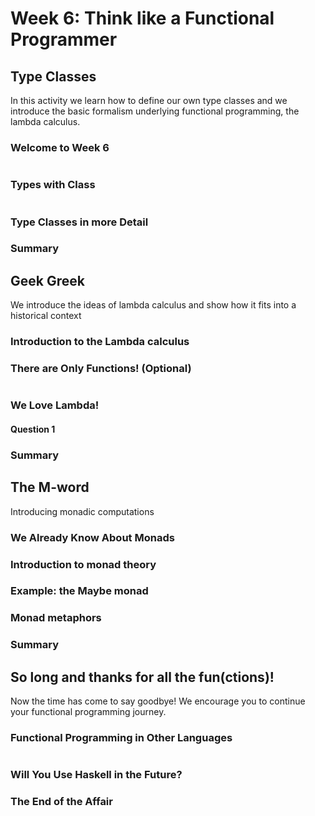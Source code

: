 # Week 6: Think like a Functional Programmer

## Type Classes

In this activity we learn how to define our own type classes and we introduce the basic formalism underlying functional programming, the lambda calculus.

### Welcome to Week 6
```
```

### Types with Class
```
```

### Type Classes in more Detail

### Summary

## Geek Greek

We introduce the ideas of lambda calculus and show how it fits into a historical context

### Introduction to the Lambda calculus

### There are Only Functions! (Optional)
```
```

### We Love Lambda!

#### Question 1

### Summary

## The M-word

Introducing monadic computations

### We Already Know About Monads

### Introduction to monad theory

### Example: the Maybe monad

### Monad metaphors

### Summary

## So long and thanks for all the fun(ctions)!

Now the time has come to say goodbye! We encourage you to continue your functional programming journey.

### Functional Programming in Other Languages
```
```

### Will You Use Haskell in the Future?

### The End of the Affair
```
```
